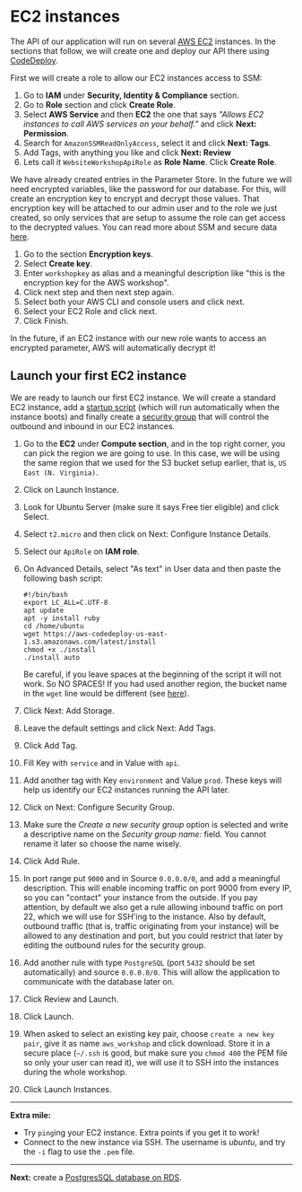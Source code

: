 # EC2 instances

The API of our application will run on several [AWS EC2](https://aws.amazon.com/ec2/) instances. In the sections that follow, we will create one and deploy our API there using [CodeDeploy](http://docs.aws.amazon.com/codedeploy/latest/userguide/welcome.html).

First we will create a role to allow our EC2 instances access to SSM:

1. Go to **IAM** under **Security, Identity & Compliance** section.
2. Go to **Role** section and click **Create Role**.
3. Select **AWS Service** and then **EC2** the one that says _"Allows EC2 instances to call AWS services on your behalf."_ and click **Next: Permission**.
5. Search for `AmazonSSMReadOnlyAccess`, select it and click **Next: Tags**.
6. Add Tags, with anything you like and click **Next: Review**
7. Lets call it `WebsiteWorkshopApiRole` as **Role Name**. Click **Create Role**.

We have already created entries in the Parameter Store. In the future we will need encrypted variables, like the password for our database. For this, will create an encryption key to encrypt and decrypt those values. That encryption key will be attached to our admin user and to the role we just created, so only services that are setup to assume the role can get access to the decrypted values. You can read more about SSM and secure data [here](https://aws.amazon.com/blogs/compute/managing-secrets-for-amazon-ecs-applications-using-parameter-store-and-iam-roles-for-tasks/).

1. Go to the section **Encryption keys**.
2. Select **Create key**.
3. Enter `workshopkey` as alias and a meaningful description like "this is the encryption key for the AWS workshop".
4. Click next step and then next step again.
5. Select both your AWS CLI and console users and click next.
6. Select your EC2 Role and click next.
7. Click Finish.

In the future, if an EC2 instance with our new role wants to access an encrypted parameter, AWS will automatically decrypt it!

## Launch your first EC2 instance

We are ready to launch our first EC2 instance. We will create a standard EC2 instance, add a [startup script](http://docs.aws.amazon.com/AWSEC2/latest/UserGuide/user-data.html) (which will run automatically when the instance boots) and finally create a [security group](http://docs.aws.amazon.com/AWSEC2/latest/UserGuide/using-network-security.html) that will control the outbound and inbound in our EC2 instances.

1. Go to the **EC2** under **Compute section**, and in the top right corner, you can pick the region we are going to use. In this case, we will be using the same region that we used for the S3 bucket setup earlier, that is, `US East (N. Virginia)`.
2. Click on Launch Instance.
3. Look for Ubuntu Server (make sure it says Free tier eligible) and click Select.
4. Select `t2.micro` and then click on Next: Configure Instance Details.
5. Select our `ApiRole` on **IAM role**.
6. On Advanced Details, select "As text" in User data and then paste the following bash script:
    ```
    #!/bin/bash
    export LC_ALL=C.UTF-8
    apt update
    apt -y install ruby
    cd /home/ubuntu
    wget https://aws-codedeploy-us-east-1.s3.amazonaws.com/latest/install
    chmod +x ./install
    ./install auto
    ```

    Be careful, if you leave spaces at the beginning of the script it will not work. So NO SPACES!
    If you had used another region, the bucket name in the `wget` line would be different (see [here](https://docs.aws.amazon.com/codedeploy/latest/userguide/resource-kit.html#resource-kit-bucket-names)).

7. Click Next: Add Storage.
8. Leave the default settings and click Next: Add Tags.
9. Click Add Tag.
10. Fill Key with `service` and in Value with `api`.
11. Add another tag with Key `environment` and Value `prod`. These keys will help us identify our EC2 instances running the API later.
12. Click on Next: Configure Security Group.
13. Make sure the _Create a new security group_ option is selected and write a descriptive name on the _Security group name:_ field. You cannot rename it later so choose the name wisely.
14. Click Add Rule.
15. In port range put `9000` and in Source `0.0.0.0/0`, and add a meaningful description. This will enable incoming traffic on port 9000 from every IP, so you can "contact" your instance from the outside. If you pay attention, by default we also get a rule allowing inbound traffic on port 22, which we will use for SSH'ing to the instance. Also by default, outbound traffic (that is, traffic originating from your instance) will be allowed to any destination and port, but you could restrict that later by editing the outbound rules for the security group.
16. Add another rule with type `PostgreSQL` (port `5432` should be set automatically) and source `0.0.0.0/0`. This will allow the application to communicate with the database later on.
17. Click Review and Launch.
18. Click Launch.
19. When asked to select an existing key pair, choose `create a new key pair`, give it as name `aws_workshop` and click download. Store it in a secure place (`~/.ssh` is good, but make sure you `chmod 400` the PEM file so only your user can read it), we will use it to SSH into the instances during the whole workshop.
20. Click Launch Instances.

---
**Extra mile:**

- Try `ping`ing your EC2 instance. Extra points if you get it to work!
- Connect to the new instance via SSH. The username is _ubuntu_, and try the `-i` flag to use the `.pem` file.

---
**Next:** create a [PostgresSQL database on RDS](/workshop/s3-web-ec2-api-rds/03-RDS.md).
